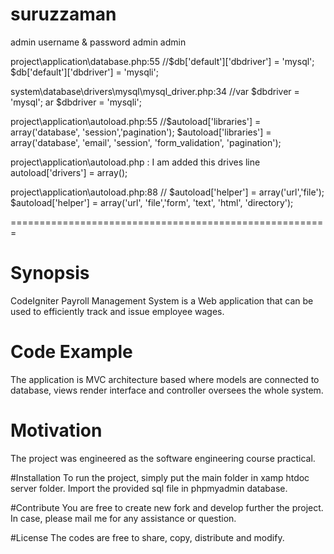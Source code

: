 # suruzzaman

admin username & password
admin
admin

project\application\database.php:55
//$db['default']['dbdriver'] = 'mysql';
$db['default']['dbdriver'] = 'mysqli';

system\database\drivers\mysql\mysql_driver.php:34
//var $dbdriver = 'mysql';
ar $dbdriver = 'mysqli';

project\application\autoload.php:55
//$autoload['libraries'] = array('database', 'session','pagination');
$autoload['libraries'] = array('database', 'email', 'session', 'form_validation', 'pagination');

project\application\autoload.php : I am added this drives line
autoload['drivers'] = array();

project\application\autoload.php:88
// $autoload['helper'] = array('url','file');
$autoload['helper'] = array('url', 'file','form', 'text', 'html', 'directory');



=======================================================

# Synopsis

CodeIgniter Payroll Management System is a Web application that can be used to efficiently track and issue employee wages.

# Code Example
The application is MVC architecture based where models are connected to database, views render interface and controller 
oversees the whole system.

# Motivation
The project was engineered as the software engineering course practical.

#Installation
To run the project, simply put the main folder in xamp htdoc server folder. Import the provided sql file in phpmyadmin database.

#Contribute
You are free to create new fork and develop further the project. In case, please mail me for any assistance or question.

#License
The codes are free to share, copy, distribute and modify. 
